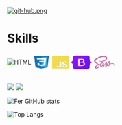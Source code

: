 [![git-hub.png](https://i.postimg.cc/pLtGn7qw/git-hub.png)](https://postimg.cc/QH0k26Lm)


### <h1> Skills </h1>
 
 <img align="center" alt="HTML" height="30" width="40" src="gidaszewski/python.png"> <img align="center" alt="CSS" height="30" width="40" src="https://raw.githubusercontent.com/devicons/devicon/master/icons/css3/css3-original.svg">   <img align="center" alt="JS" height="30" width="40" src="https://raw.githubusercontent.com/devicons/devicon/master/icons/javascript/javascript-plain.svg"> <img align="center" alt="Bootstrap" height="40" width="50" src="https://raw.githubusercontent.com/devicons/devicon/master/icons/bootstrap/bootstrap-original.svg">  <img align="center" alt="SASS" height="40" width="50" src="https://raw.githubusercontent.com/devicons/devicon/master/icons/sass/sass-original.svg">
##
  <a href = "mailto:gidaszewskifranco@gmail.com"><img src="https://img.shields.io/badge/-Gmail-%23333?style=for-the-badge&logo=gmail&logoColor=red" target="_blank"></a>
  <a href="https://www.linkedin.com/in/franco-gidaszewski/" target="_blank"><img src="https://img.shields.io/badge/-LinkedIn-%230077B5?style=for-the-badge&logo=linkedin&logoColor=white" target="_blank"></a> 

![Fer GitHub stats](https://github-readme-stats.vercel.app/api?username=gidaszewski&count_private=true&custom_title=Franco&nbsp;GitHub&nbsp;Stats&bg_color=100,7a7a7a,f7cac9&title_color=fff&text_color=fff)

![Top Langs](https://github-readme-stats.vercel.app/api/top-langs/?username=gidaszewski&layout=compact&custom_title=Lenguajes&nbsp;m%C3%A1s&nbsp;utilizados%20%E2%8C%A8%EF%B8%8F&bg_color=100,7a7a7a,92a8d1&title_color=fff&text_color=fff)
